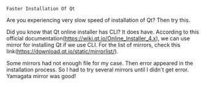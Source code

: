     Faster Installation Of Qt

Are you experiencing very slow speed of installation of Qt? Then try this.

Did you know that Qt online installer has CLI? It does have. According to this official documentation(https://wiki.qt.io/Online_Installer_4.x), we can use mirror for installing Qt if we use CLI. For the list of mirrors, check this link(https://download.qt.io/static/mirrorlist/).

Some mirrors had not enough file for my case. Then error appeared in the installation process. So I had to try several mirrors until I didn't get error. Yamagata mirror was good!
